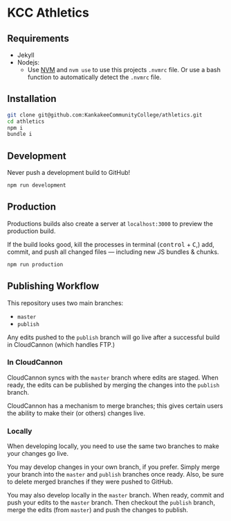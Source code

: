 # KCC Athletics

## Requirements

- Jekyll
- Nodejs:
  - Use [NVM](https://github.com/nvm-sh/nvm) and `nvm use` to use this projects `.nvmrc` file.
    Or use a bash function to automatically detect the `.nvmrc` file.

## Installation

```bash
git clone git@github.com:KankakeeCommunityCollege/athletics.git
cd athletics
npm i
bundle i
```

## Development

Never push a development build to GitHub!

```bash
npm run development
```

## Production

Productions builds also create a server at `localhost:3000` to preview the production build.

If the build looks good, kill the processes in terminal (<kbd>control</kbd> + <kbd>C</kbd>,)
add, commit, and push all changed files &mdash; including new JS bundles & chunks.

```bash
npm run production
```

## Publishing Workflow

This repository uses two main branches:
- `master`
- `publish`

Any edits pushed to the `publish` branch will go live after a successful build in CloudCannon (which handles FTP.)

### In CloudCannon

CloudCannon syncs with the `master` branch where edits are staged. When ready, the edits can be published by merging the changes into the `publish` branch.

CloudCannon has a mechanism to merge branches; this gives certain users the ability to make their (or others) changes live.

### Locally

When developing locally, you need to use the same two branches to make your changes go live.

You may develop changes in your own branch, if you prefer. Simply merge your branch into the `master` and `publish` branches once ready. Also, be sure to delete merged branches if they were pushed to GitHub.

You may also develop locally in the `master` branch. When ready, commit and push your edits to the `master` branch. Then checkout the `publish` branch, merge the edits (from `master`) and push the changes to publish.
